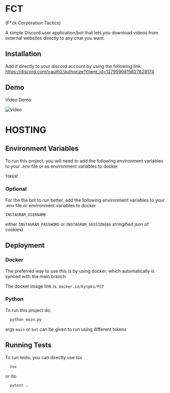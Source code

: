 
# FCT

(F*ck Corporation Tactics)

A simple Discord user application/bot that lets you download videos from external websites directly to any chat you want.

## Installation

Add it directly to your discord account by using the following link:
https://discord.com/oauth2/authorize?client_id=1279590815827628174
## Demo

Video Demo:

![video](https://github.com/user-attachments/assets/c6d48a18-8269-40d6-ad91-9dc023da43c2)



# HOSTING

## Environment Variables

To run this project, you will need to add the following environment variables to your .env file or as environment variables to docker

`TOKEN`!

### Optional
For the the bot to run better, add the following environment variables to your .env file or environment variables to docker

`INSTAGRAM_USERNAME`

either 
`INSTAGRAM_PASSWORD` 
or 
`INSTAGRAM_SESSION`(as stringified json of cookies)

## Deployment

### Docker

The preferred way to use this is by using docker, which automatically is synced with the main branch

The docker image link is: `docker.io/kytpbs/FCT`

### Python
To run this project do:

```bash
  python main.py
```

args `main` or `bot` can be given to run using different tokens

## Running Tests

To run tests, you can directly use tox

```bash
  tox
```

or do 
```bash
  pytest .
```

